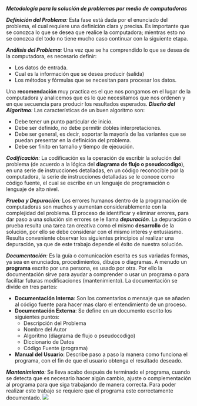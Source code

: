 _**Metodología para la solución de problemas por medio de computadoras**_

_**Definición del Problema**:_ Esta fase está dada por el enunciado del problema, el cual requiere una definición clara y precisa. Es importante que se conozca lo que se desea que realice la computadora; mientras esto no se conozca del todo no tiene mucho caso continuar con la siguiente etapa.

_**Análisis del Problema**:_ Una vez que se ha comprendido lo que se desea de la computadora, es necesario definir:

-   Los datos de entrada.
-   Cual es la información que se desea producir (salida)
-   Los métodos y fórmulas que se necesitan para procesar los datos.

Una  **recomendación**  muy practica es el que nos pongamos en el lugar de la computadora y analicemos que es lo que necesitamos que nos ordenen y en que secuencia para producir los resultados esperados. _**Diseño del Algoritmo**:_ Las características de un buen algoritmo son:

-   Debe tener un punto particular de inicio.
-   Debe ser definido, no debe permitir dobles interpretaciones.
-   Debe ser general, es decir, soportar la mayoría de las variantes que se puedan presentar en la definición del problema.
-   Debe ser finito en tamaño y tiempo de ejecución.

_**Codificación**:_ La codificación es la operación de escribir la solución del problema (de acuerdo a la lógica del  **diagrama de flujo o pseudocodigo**), en una serie de instrucciones detalladas, en un código reconocible por la computadora, la serie de instrucciones detalladas se le conoce como código fuente, el cual se escribe en un lenguaje de programación o lenguaje de alto nivel.

_**Prueba y Depuración**:_ Los errores humanos dentro de la programación de computadoras son muchos y aumentan considerablemente con la complejidad del problema. El proceso de identificar y eliminar errores, para dar paso a una solución sin errores se le llama **_depuración_**. La depuración o prueba resulta una tarea tan creativa como el mismo  **desarrollo**  de la solución, por ello se debe considerar con el mismo interés y entusiasmo. Resulta conveniente observar los siguientes principios al realizar una depuración, ya que de este trabajo depende el éxito de nuestra solución.

_**Documentación**:_ Es la guía o comunicación escrita es sus variadas formas, ya sea en enunciados, procedimientos, dibujos o diagramas. A menudo un  **programa**  escrito por una persona, es usado por otra. Por ello la documentación sirve para ayudar a comprender o usar un programa o para facilitar futuras modificaciones (mantenimiento). La documentación se divide en tres partes:

-   **Documentación Interna**: Son los comentarios o mensaje que se añaden al código fuente para hacer mas claro el entendimiento de un proceso.
-   **Documentación Externa**: Se define en un documento escrito los siguientes puntos:
    -   Descripción del Problema
    -   Nombre del Autor
    -   Algoritmo (diagrama de flujo o pseudocodigo)
    -   Diccionario de Datos
    -   Código Fuente (programa)
-   **Manual del Usuario**: Describe paso a paso la manera como funciona el programa, con el fin de que el usuario obtenga el resultado deseado.

_**Mantenimiento**:_ Se lleva acabo después de terminado el programa, cuando se detecta que es necesario hacer algún cambio, ajuste o complementación al programa para que siga trabajando de manera correcta. Para poder realizar este trabajo se requiere que el programa este correctamente documentado.
![](https://algoritmosmx.files.wordpress.com/2015/08/trabajando-gif.gif?w=300&h=275)
